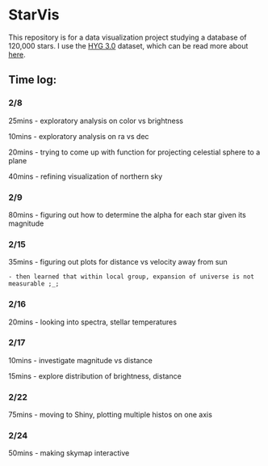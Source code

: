 # StarVis
This repository is for a data visualization project studying a database of 120,000 stars. I use the [HYG 3.0](https://drive.google.com/file/d/1HSYwR0N8DmJ10MELgu2ruB4kY-72MZbP/view?usp=sharing) dataset, which can be read more about [here](http://www.astronexus.com/hyg).

## Time log:
### 2/8
25mins - exploratory analysis on color vs brightness

10mins - exploratory analysis on ra vs dec

20mins - trying to come up with function for projecting celestial sphere to a plane

40mins - refining visualization of northern sky

### 2/9
80mins - figuring out how to determine the alpha for each star given its magnitude

### 2/15
35mins - figuring out plots for distance vs velocity away from sun

	- then learned that within local group, expansion of universe is not measurable ;_;

### 2/16
20mins - looking into spectra, stellar temperatures

### 2/17
10mins - investigate magnitude vs distance

15mins - explore distribution of brightness, distance

### 2/22
75mins - moving to Shiny, plotting multiple histos on one axis

### 2/24
50mins - making skymap interactive
